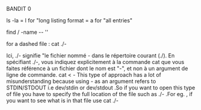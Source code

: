 BANDIT 0 

ls -la  = l for "long listing format 
        = a for "all entries"

find / -name -- ''

for a dashed file : 
cat ./-

Ici, ./- signifie "le fichier nommé - dans le répertoire courant (./). En spécifiant ./-, vous indiquez explicitement à la commande cat que vous faites référence à un fichier dont le nom est "-", et non à un argument de ligne de commande.
cat < - 
This type of approach has a lot of misunderstanding because using - as an argument refers to STDIN/STDOUT i.e dev/stdin or dev/stdout .So if you want to open this type of file you have to specify the full location of the file such as ./- .For eg. , if you want to see what is in that file use cat ./-
